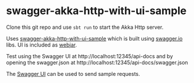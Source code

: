 # swagger-akka-http-with-ui-sample

Clone this git repo and use `sbt run` to start the Akka Http server.

Uses [swagger-akka-http-with-ui-sample](https://github.com/swagger-akka-http/swagger-akka-http-with-ui-sample) which is built using [swagger.io](http://swagger.io/) libs. UI is included as [webjar](https://github.com/webjars/swagger-ui).   

Test using the Swagger UI at http://localhost:12345/api-docs and by opening the swagger.json at http://localhost:12345/api-docs/swagger.json

The [Swagger UI](http://localhost:12345/api-docs) can be used to send sample requests.
